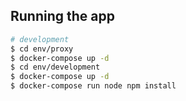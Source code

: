 ## Running the app

```bash
# development
$ cd env/proxy
$ docker-compose up -d
$ cd env/development
$ docker-compose up -d
$ docker-compose run node npm install
```
